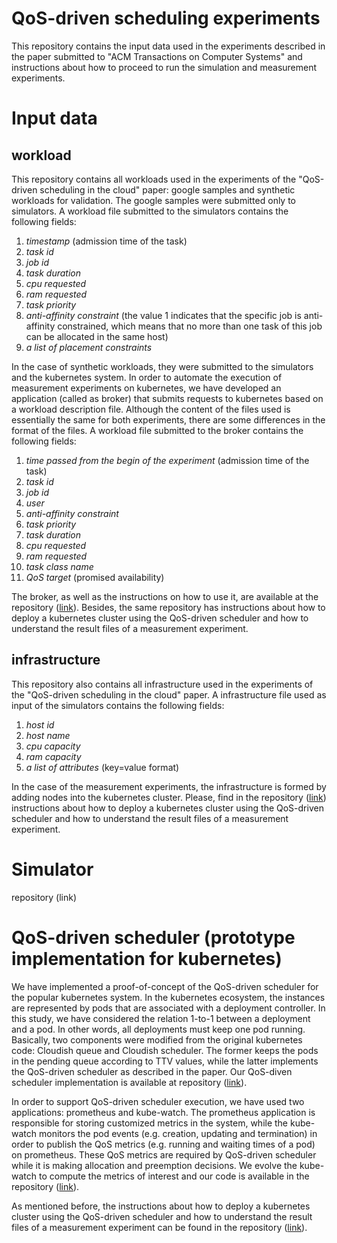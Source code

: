# QoS-driven scheduling experiments

This repository contains the input data used in the experiments described in the paper submitted to "ACM Transactions on Computer Systems" and instructions about how to proceed to run the simulation and measurement experiments.

# Input data

## workload

This repository contains all workloads used in the experiments of the "QoS-driven scheduling in the cloud" paper: google samples and synthetic workloads for validation. The google samples were submitted only to simulators. A workload file submitted to the simulators contains the following fields: 
1. *timestamp* (admission time of the task)
2. *task id*
3. *job id*
4. *task duration*
5. *cpu requested*
6. *ram requested*
7. *task priority*
8. *anti-affinity constraint* (the value 1 indicates that the specific job is anti-affinity constrained, which means that no more than one task of this job can be allocated in the same host)
9. *a list of placement constraints*

In the case of synthetic workloads, they were submitted to the simulators and the kubernetes system. In order to automate the execution of measurement experiments on kubernetes, we have developed an application (called as broker) that submits requests to kubernetes based on a workload description file. Although the content of the files used is essentially the same for both experiments, there are some differences in the format of the files. A workload file submitted to the broker contains the following fields:
1. *time passed from the begin of the experiment* (admission time of the task)
2. *task id*
3. *job id*
4. *user*
5. *anti-affinity constraint*
6. *task priority*
7. *task duration*
8. *cpu requested*
9. *ram requested*
10. *task class name*
11. *QoS target* (promised availability)

The broker, as well as the instructions on how to use it, are available at the repository ([link](https://github.com/cloudish-ufcg/cloudish-kubernetes-experiment/tree/experiments)). Besides, the same repository has instructions about how to deploy a kubernetes cluster using the QoS-driven scheduler and how to understand the result files of a measurement experiment. 

## infrastructure

This repository also contains all infrastructure used in the experiments of the "QoS-driven scheduling in the cloud" paper. A infrastructure file used as input of the simulators contains the following fields: 
1. *host id*
2. *host name*
3. *cpu capacity*
4. *ram capacity*
5. *a list of attributes* (key=value format)

In the case of the measurement experiments, the infrastructure is formed by adding nodes into the kubernetes cluster. Please, find in the repository ([link](https://github.com/cloudish-ufcg/cloudish-kubernetes-experiment/tree/experiments)) instructions about how to deploy a kubernetes cluster using the QoS-driven scheduler and how to understand the result files of a measurement experiment.

# Simulator 

repository (link)

# QoS-driven scheduler (prototype implementation for kubernetes)

We have implemented a proof-of-concept of the QoS-driven scheduler for the popular kubernetes system. In the kubernetes ecosystem, the instances are represented by pods that are associated with a deployment controller. In this study, we have considered the relation 1-to-1 between a deployment and a pod. In other words, all deployments must keep one pod running. Basically, two components were modified from the original kubernetes code: Cloudish queue and Cloudish scheduler. The former keeps the pods in the pending queue according to TTV values, while the latter implements the QoS-driven scheduler as described in the paper. Our QoS-diven scheduler implementation is available at repository ([link](https://github.com/cloudish-ufcg/cloudish-kubernetes-experiment/tree/experiments)).

In order to support QoS-driven scheduler execution, we have used two applications: prometheus and kube-watch. The prometheus application is responsible for storing customized metrics in the system, while the kube-watch monitors the pod events (e.g. creation, updating and termination) in order to publish the QoS metrics (e.g. running and waiting times of a pod) on prometheus. These QoS metrics are required by QoS-driven scheduler while it is making allocation and preemption decisions. We evolve the kube-watch to compute the metrics of interest and our code is available in the repository ([link](https://github.com/cloudish-ufcg/cloudish-kube-watch/tree/experiments-journal-paper)).   

As mentioned before, the instructions about how to deploy a kubernetes cluster using the QoS-driven scheduler and how to understand the result files of a measurement experiment can be found in the repository ([link](https://github.com/cloudish-ufcg/cloudish-kubernetes-experiment/tree/experiments)).
